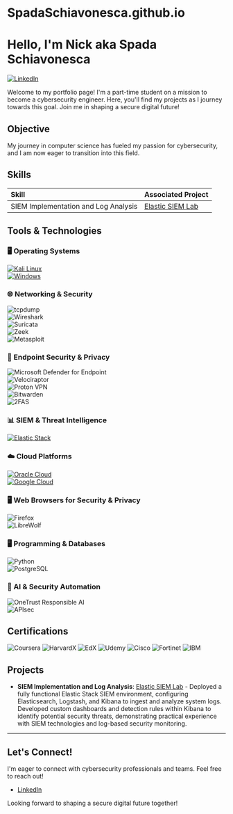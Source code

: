 # SpadaSchiavonesca.github.io

# Hello, I'm Nick aka Spada Schiavonesca

[![LinkedIn](https://img.shields.io/badge/-LinkedIn-0A66C2?style=for-the-badge&logo=linkedin&logoColor=white)](https://www.linkedin.com/in/nenaduzelac/)

Welcome to my portfolio page! I'm a part-time student on a mission to become a cybersecurity engineer. Here, you'll find my projects as I journey towards this goal. Join me in shaping a secure digital future!

## Objective

My journey in computer science has fueled my passion for cybersecurity, and I am now eager to transition into this field.

## Skills

| Skill                                   | Associated Project                                                                                                                                                             |
| :-------------------------------------- | :----------------------------------------------------------------------------------------------------------------------------------------------------------------------------- |
| SIEM Implementation and Log Analysis    | [Elastic SIEM Lab](https://github.com/SpadaSchiavonesca/Elastic-SIEM-Lab/blob/1a3d3bee103081f47118506571e6b286b8e1bb92/README.md)                                            |

## Tools & Technologies

### 🖥️ Operating Systems  
[![Kali Linux](https://img.shields.io/badge/Kali_Linux-557C94?style=for-the-badge&logo=kali-linux&logoColor=white)](https://www.kali.org/)  
[![Windows](https://img.shields.io/badge/Windows-0078D6?style=for-the-badge&logo=windows11&logoColor=white)](https://www.microsoft.com/en-us/windows/)

### 🌐 Networking & Security  
![tcpdump](https://img.shields.io/badge/tcpdump-C70039?style=for-the-badge&logo=gnu-bash&logoColor=white)  
![Wireshark](https://img.shields.io/badge/Wireshark-1679A7?style=for-the-badge&logo=wireshark&logoColor=white)  
![Suricata](https://img.shields.io/badge/Suricata-EF3B2D?style=for-the-badge&logo=suricata&logoColor=white)  
![Zeek](https://img.shields.io/badge/Zeek-777BB4?style=for-the-badge&logo=zeek&logoColor=white)  
![Metasploit](https://img.shields.io/badge/Metasploit-2596CD?style=for-the-badge&logo=metasploit&logoColor=white)

### 🔐 Endpoint Security & Privacy  
![Microsoft Defender for Endpoint](https://img.shields.io/badge/Microsoft_Defender_for_Endpoint-5E5E5E?style=for-the-badge&logo=microsoftdefender&logoColor=white)  
![Velociraptor](https://img.shields.io/badge/Velociraptor-4B275F?style=for-the-badge&logo=velociraptor&logoColor=white)  
![Proton VPN](https://img.shields.io/badge/Proton_VPN-2F4F4F?style=for-the-badge&logo=protonvpn&logoColor=white)  
![Bitwarden](https://img.shields.io/badge/Bitwarden-175DDC?style=for-the-badge&logo=bitwarden&logoColor=white)  
![2FAS](https://img.shields.io/badge/2FAS-EC1C24?style=for-the-badge&logo=2fas&logoColor=white)

### 📊 SIEM & Threat Intelligence  
[![Elastic Stack](https://img.shields.io/badge/Elastic_Stack-005571?style=for-the-badge&logo=elastic&logoColor=white)](https://www.elastic.co/elastic-stack)

### ☁️ Cloud Platforms  
[![Oracle Cloud](https://img.shields.io/badge/Oracle-F80000?style=for-the-badge&logo=oracle&logoColor=white)](https://www.oracle.com/cloud/)  
[![Google Cloud](https://img.shields.io/badge/Google_Cloud-4285F4?style=for-the-badge&logo=googlecloud&logoColor=white)](https://cloud.google.com/)

### 🖥️ Web Browsers for Security & Privacy  
![Firefox](https://img.shields.io/badge/Firefox-FF7139?style=for-the-badge&logo=firefox&logoColor=white)  
![LibreWolf](https://img.shields.io/badge/LibreWolf-00ACFF?style=for-the-badge&logo=librewolf&logoColor=white)

### 🖥️ Programming & Databases  
![Python](https://img.shields.io/badge/Python-4584b6?style=for-the-badge&logo=python&logoColor=ffde57)  
![PostgreSQL](https://img.shields.io/badge/PostgreSQL-4169e1?style=for-the-badge&logo=postgresql&logoColor=white)

### 🤖 AI & Security Automation  
![OneTrust Responsible AI](https://img.shields.io/badge/OneTrust_Responsible_AI-00A9CE?style=for-the-badge&logo=onetrust&logoColor=white)  
![APIsec](https://img.shields.io/badge/APIsec-API_Security_for_PCI_Compliance-0077B5?style=for-the-badge&logo=apigee&logoColor=white)

## Certifications

<div>
    <img src="https://img.shields.io/badge/-Coursera-0056D2?style=for-the-badge&logo=Coursera&logoColor=white" alt="Coursera"/>
    <img src="https://img.shields.io/badge/HarvardX-A51C30?style=for-the-badge&logo=Harvard&logoColor=white" alt="HarvardX"/>
    <img src="https://img.shields.io/badge/EdX-193A3E?style=for-the-badge&logo=edx&logoColor=white" alt="EdX"/>
    <img src="https://img.shields.io/badge/Udemy-A435F0?style=for-the-badge&logo=Udemy&logoColor=white" alt="Udemy"/>
    <img src="https://img.shields.io/badge/Cisco-1F8ACF?style=for-the-badge&logo=cisco&logoColor=white" alt="Cisco"/>
    <img src="https://img.shields.io/badge/Fortinet-#EE3124?style=for-the-badge&logo=fortinet&logoColor=white" alt="Fortinet"/>
    <img src="https://img.shields.io/badge/IBM-0069B8?style=for-the-badge&logo=ibm&logoColor=white" alt="IBM"/>
</div>

## Projects

-   **SIEM Implementation and Log Analysis**: [Elastic SIEM Lab](https://github.com/SpadaSchiavonesca/Elastic-SIEM-Lab) - Deployed a fully functional Elastic Stack SIEM environment, configuring Elasticsearch, Logstash, and Kibana to ingest and analyze system logs. Developed custom dashboards and detection rules within Kibana to identify potential security threats, demonstrating practical experience with SIEM technologies and log-based security monitoring.

---

## Let's Connect!

I'm eager to connect with cybersecurity professionals and teams. Feel free to reach out!

* [LinkedIn](https://www.linkedin.com/in/nenaduzelac/)

Looking forward to shaping a secure digital future together!

